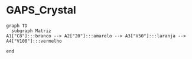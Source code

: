 # GAPS_Crystal

```mermaid
graph TD
  subgraph Matriz
A1["C8"]:::branco --> A2["20"]:::amarelo --> A3["V50"]:::laranja --> A4["V100"]:::vermelho

end
```
